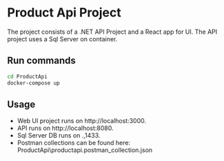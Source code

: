 # Product Api Project
The project consists of a .NET API Project and a React app for UI.
The API project uses a Sql Server on container.


## Run commands

```bash
cd ProductApi
docker-compose up
```

## Usage

- Web UI project runs on http://localhost:3000.
- API runs on http://localhost:8080.
- Sql Server DB runs on .,1433.
- Postman collections can be found here: ProductApi\productapi.postman_collection.json
